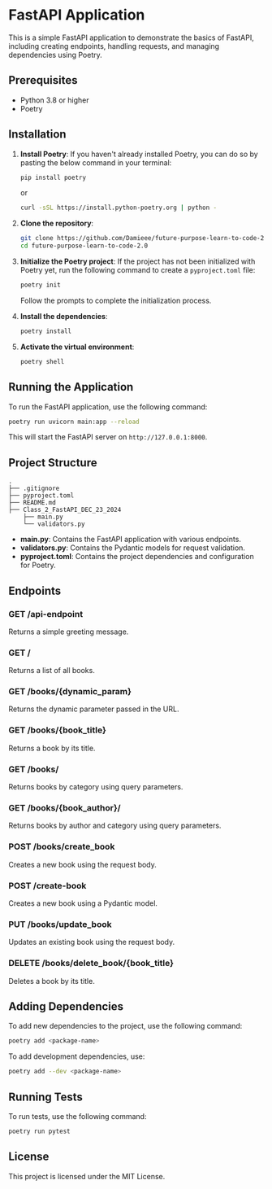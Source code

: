 # FastAPI Application

This is a simple FastAPI application to demonstrate the basics of FastAPI, including creating endpoints, handling requests, and managing dependencies using Poetry.

## Prerequisites

- Python 3.8 or higher
- Poetry

## Installation

1. **Install Poetry**: If you haven't already installed Poetry, you can do so by pasting the below command in your terminal:
   ```sh
   pip install poetry
   ```
   or 

   ```sh
   curl -sSL https://install.python-poetry.org | python -
   ```


2. **Clone the repository**:
   ```sh
   git clone https://github.com/Damieee/future-purpose-learn-to-code-2.0.git
   cd future-purpose-learn-to-code-2.0
   ```

3. **Initialize the Poetry project**: If the project has not been initialized with Poetry yet, run the following command to create a `pyproject.toml` file:
   ```sh
   poetry init
   ```
   Follow the prompts to complete the initialization process.

4. **Install the dependencies**:
   ```sh
   poetry install
   ```

5. **Activate the virtual environment**:
   ```sh
   poetry shell
   ```

## Running the Application

To run the FastAPI application, use the following command:
```sh
poetry run uvicorn main:app --reload
```

This will start the FastAPI server on `http://127.0.0.1:8000`.

## Project Structure

```
.
├── .gitignore
├── pyproject.toml
├── README.md
├── Class_2_FastAPI_DEC_23_2024
    ├── main.py
    └── validators.py
```

- **main.py**: Contains the FastAPI application with various endpoints.
- **validators.py**: Contains the Pydantic models for request validation.
- **pyproject.toml**: Contains the project dependencies and configuration for Poetry.

## Endpoints

### GET /api-endpoint
Returns a simple greeting message.

### GET /
Returns a list of all books.

### GET /books/{dynamic_param}
Returns the dynamic parameter passed in the URL.

### GET /books/{book_title}
Returns a book by its title.

### GET /books/
Returns books by category using query parameters.

### GET /books/{book_author}/
Returns books by author and category using query parameters.

### POST /books/create_book
Creates a new book using the request body.

### POST /create-book
Creates a new book using a Pydantic model.

### PUT /books/update_book
Updates an existing book using the request body.

### DELETE /books/delete_book/{book_title}
Deletes a book by its title.

## Adding Dependencies

To add new dependencies to the project, use the following command:
```sh
poetry add <package-name>
```

To add development dependencies, use:
```sh
poetry add --dev <package-name>
```

## Running Tests

To run tests, use the following command:
```sh
poetry run pytest
```

## License

This project is licensed under the MIT License.

